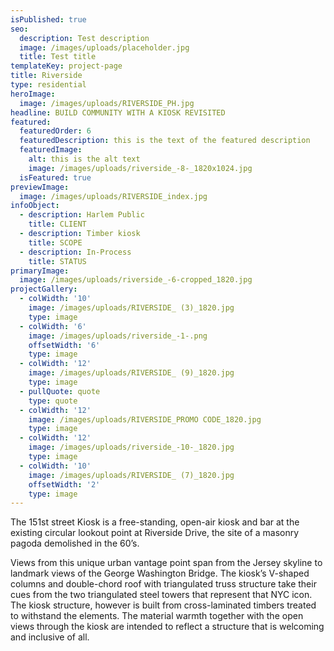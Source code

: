 ```yaml
---
isPublished: true
seo:
  description: Test description
  image: /images/uploads/placeholder.jpg
  title: Test title
templateKey: project-page
title: Riverside
type: residential
heroImage:
  image: /images/uploads/RIVERSIDE_PH.jpg
headline: BUILD COMMUNITY WITH A KIOSK REVISITED
featured:
  featuredOrder: 6
  featuredDescription: this is the text of the featured description
  featuredImage:
    alt: this is the alt text
    image: /images/uploads/riverside_-8-_1820x1024.jpg
  isFeatured: true
previewImage:
  image: /images/uploads/RIVERSIDE_index.jpg
infoObject:
  - description: Harlem Public
    title: CLIENT
  - description: Timber kiosk
    title: SCOPE
  - description: In-Process
    title: STATUS
primaryImage:
  image: /images/uploads/riverside_-6-cropped_1820.jpg
projectGallery:
  - colWidth: '10'
    image: /images/uploads/RIVERSIDE_ (3)_1820.jpg
    type: image
  - colWidth: '6'
    image: /images/uploads/riverside_-1-.png
    offsetWidth: '6'
    type: image
  - colWidth: '12'
    image: /images/uploads/RIVERSIDE_ (9)_1820.jpg
    type: image
  - pullQuote: quote
    type: quote
  - colWidth: '12'
    image: /images/uploads/RIVERSIDE_PROMO CODE_1820.jpg
    type: image
  - colWidth: '12'
    image: /images/uploads/riverside_-10-_1820.jpg
    type: image
  - colWidth: '10'
    image: /images/uploads/RIVERSIDE_ (7)_1820.jpg
    offsetWidth: '2'
    type: image
---
```

The 151st street Kiosk is a free-standing, open-air kiosk and
 bar at the existing circular lookout point at Riverside Drive,
 the site of a masonry pagoda demolished in the 60’s.

Views from this unique urban vantage point span from the
 Jersey skyline to landmark views of the George Washington
 Bridge. The kiosk’s V-shaped columns and double-chord roof
 with triangulated truss structure take their cues from the two
 triangulated steel towers that represent that NYC icon.
 The kiosk structure, however is built from cross-laminated
 timbers treated to withstand the elements. The material
 warmth together with the open views through the kiosk are
 intended to reflect a structure that is welcoming and inclusive
 of all.

